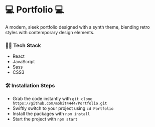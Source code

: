 <h1>💻 Portfolio 💻</h1>

<p>A modern, sleek portfolio designed with a synth theme, blending retro styles with contemporary design elements.</p>

<h3>🧑‍💻 Tech Stack</h3>
<ul>
<li>React</li>
<li>JavaScript</li>
<li>Sass</li>
<li>CSS3</li>
</ul>

<h3>🛠️ Installation Steps</h3>
<ul>
<li>Grab the code instantly with <code>git clone https://github.com/mohit4444/Portfolio.git</code></li>
<li>Swiftly switch to your project using <code>cd Portfolio</code></li>
<li>Install the packages with <code>npm install</code></li>
<li>Start the project with <code>npm start</code></li>
</ul>
